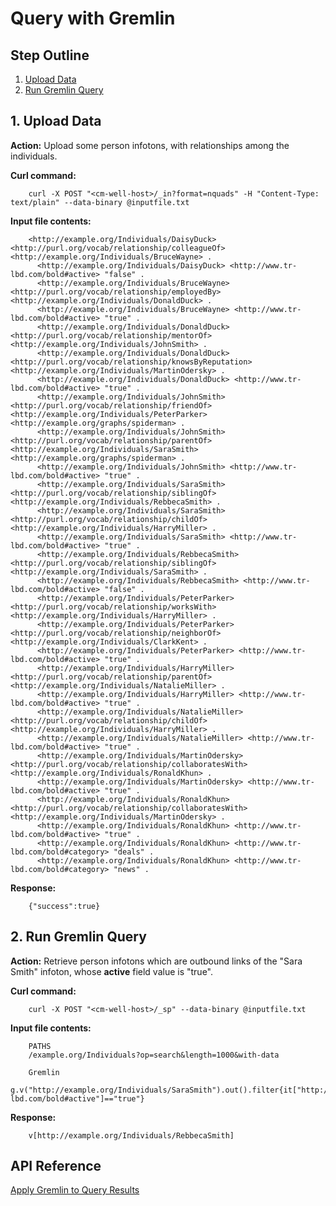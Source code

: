 # Query with Gremlin


## Step Outline

1. [Upload Data](#hdr1)
2. [Run Gremlin Query](#hdr2)

<a name="hdr1"></a>
## 1. Upload Data

**Action:** Upload some person infotons, with relationships among the individuals.

**Curl command:**

```
    curl -X POST "<cm-well-host>/_in?format=nquads" -H "Content-Type: text/plain" --data-binary @inputfile.txt
```

**Input file contents:**

```
    <http://example.org/Individuals/DaisyDuck> <http://purl.org/vocab/relationship/colleagueOf> <http://example.org/Individuals/BruceWayne> .
      <http://example.org/Individuals/DaisyDuck> <http://www.tr-lbd.com/bold#active> "false" .
      <http://example.org/Individuals/BruceWayne> <http://purl.org/vocab/relationship/employedBy> <http://example.org/Individuals/DonaldDuck> .
      <http://example.org/Individuals/BruceWayne> <http://www.tr-lbd.com/bold#active> "true" .
      <http://example.org/Individuals/DonaldDuck> <http://purl.org/vocab/relationship/mentorOf> <http://example.org/Individuals/JohnSmith> .
      <http://example.org/Individuals/DonaldDuck> <http://purl.org/vocab/relationship/knowsByReputation> <http://example.org/Individuals/MartinOdersky> .
      <http://example.org/Individuals/DonaldDuck> <http://www.tr-lbd.com/bold#active> "true" .
      <http://example.org/Individuals/JohnSmith> <http://purl.org/vocab/relationship/friendOf> <http://example.org/Individuals/PeterParker> <http://example.org/graphs/spiderman> .
      <http://example.org/Individuals/JohnSmith> <http://purl.org/vocab/relationship/parentOf> <http://example.org/Individuals/SaraSmith> <http://example.org/graphs/spiderman> .
      <http://example.org/Individuals/JohnSmith> <http://www.tr-lbd.com/bold#active> "true" .
      <http://example.org/Individuals/SaraSmith> <http://purl.org/vocab/relationship/siblingOf> <http://example.org/Individuals/RebbecaSmith> .
      <http://example.org/Individuals/SaraSmith> <http://purl.org/vocab/relationship/childOf> <http://example.org/Individuals/HarryMiller> .
      <http://example.org/Individuals/SaraSmith> <http://www.tr-lbd.com/bold#active> "true" .
      <http://example.org/Individuals/RebbecaSmith> <http://purl.org/vocab/relationship/siblingOf> <http://example.org/Individuals/SaraSmith> .
      <http://example.org/Individuals/RebbecaSmith> <http://www.tr-lbd.com/bold#active> "false" .
      <http://example.org/Individuals/PeterParker> <http://purl.org/vocab/relationship/worksWith> <http://example.org/Individuals/HarryMiller> .
      <http://example.org/Individuals/PeterParker> <http://purl.org/vocab/relationship/neighborOf> <http://example.org/Individuals/ClarkKent> .
      <http://example.org/Individuals/PeterParker> <http://www.tr-lbd.com/bold#active> "true" .
      <http://example.org/Individuals/HarryMiller> <http://purl.org/vocab/relationship/parentOf> <http://example.org/Individuals/NatalieMiller> .
      <http://example.org/Individuals/HarryMiller> <http://www.tr-lbd.com/bold#active> "true" .
      <http://example.org/Individuals/NatalieMiller> <http://purl.org/vocab/relationship/childOf> <http://example.org/Individuals/HarryMiller> .
      <http://example.org/Individuals/NatalieMiller> <http://www.tr-lbd.com/bold#active> "true" .
      <http://example.org/Individuals/MartinOdersky> <http://purl.org/vocab/relationship/collaboratesWith> <http://example.org/Individuals/RonaldKhun> .
      <http://example.org/Individuals/MartinOdersky> <http://www.tr-lbd.com/bold#active> "true" .
      <http://example.org/Individuals/RonaldKhun> <http://purl.org/vocab/relationship/collaboratesWith> <http://example.org/Individuals/MartinOdersky> .
      <http://example.org/Individuals/RonaldKhun> <http://www.tr-lbd.com/bold#active> "true" .
      <http://example.org/Individuals/RonaldKhun> <http://www.tr-lbd.com/bold#category> "deals" .
      <http://example.org/Individuals/RonaldKhun> <http://www.tr-lbd.com/bold#category> "news" .
```

**Response:**

```
	{"success":true}
```

<a name="hdr2"></a>
## 2. Run Gremlin Query

**Action:** Retrieve person infotons which are outbound links of the "Sara Smith" infoton, whose **active** field value is "true".

**Curl command:**

```
    curl -X POST "<cm-well-host>/_sp" --data-binary @inputfile.txt
```

**Input file contents:**

```
    PATHS
    /example.org/Individuals?op=search&length=1000&with-data
    
    Gremlin
    g.v("http://example.org/Individuals/SaraSmith").out().filter{it["http://www.tr-lbd.com/bold#active"]=="true"}
```

**Response:**

```
	v[http://example.org/Individuals/RebbecaSmith]
```
                
## API Reference

[Apply Gremlin to Query Results](../../APIReference/Query/API.Query.ApplyGremlinToQueryResults.md)

